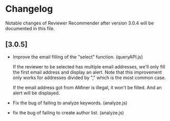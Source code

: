 # Changelog

Notable changes of Reviewer Recommender after version 3.0.4 will be documented in this file.

## [3.0.5]

- Improve the email filling of the "select" function. (queryAPI.js)
  
  If the reviewer to be selected has multiple email addresses, we'll only fill the first email address and display an alert. Note that this improvement only works for addresses divided by "," which is the most common case.
  
  If the email address got from AMiner is illegal, it won't be filled. And an alert will be displayed.

- Fix the bug of failing to analyze keywords. (analyze.js)
- fix the bug of failing to create author list. (analyze.js)
